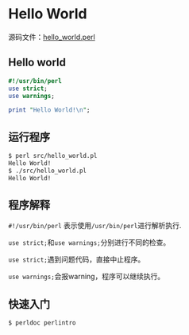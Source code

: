 # Hello World

源码文件：[hello_world.perl](src/hello_world.perl)

## Hello world

```perl
#!/usr/bin/perl
use strict;
use warnings;

print "Hello World!\n";
```

## 运行程序

```bash
$ perl src/hello_world.pl
Hello World!
$ ./src/hello_world.pl
Hello World!
```


## 程序解释

`#!/usr/bin/perl` 表示使用`/usr/bin/perl`进行解析执行.


`use strict;`和`use warnings;`分别进行不同的检查。

`use strict;`遇到问题代码，直接中止程序。

`use warnings;`会报warning，程序可以继续执行。


## 快速入门

```bash
$ perldoc perlintro
```
